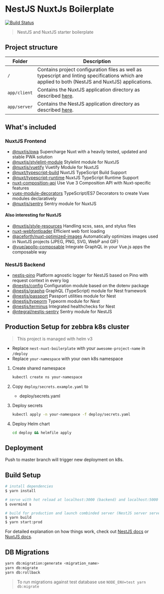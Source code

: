 # NestJS NuxtJs Boilerplate

[![Build Status](https://drone.zebbra.ch/api/badges/zebbra-repos/nestjs-nuxtjs-boilerplate/status.svg)](https://drone.zebbra.ch/zebbra-repos/nestjs-nuxtjs-boilerplate)

> NestJS and NuxtJS starter boilerplate

## Project structure

| Folder       | Description                                                                                                                                       |
| ------------ | ------------------------------------------------------------------------------------------------------------------------------------------------- |
| `/`          | Contains project configuration files as well as typescript and linting specifications which are applied to both (NestJS and NuxtJS) applications. |
| `app/client` | Contains the NuxtJS application directory as described [here](https://nuxtjs.org/guide/directory-structure).                                      |
| `app/server` | Contains the NestJS application directory as described [here](https://docs.nestjs.com/first-steps).                                               |

## What's included

### NuxtJS Frontend

- [@nuxtjs/pwa](https://pwa.nuxtjs.org) Supercharge Nuxt with a heavily tested, updated and stable PWA solution
- [@nuxtjs/stylelint-module](https://github.com/nuxt-community/stylelint-module) Stylelint module for NuxtJS
- [@nuxtjs/vuetify](https://github.com/nuxt-community/vuetify-module) Vuetify Module for NuxtJS
- [@nuxt/typescript-build](https://typescript.nuxtjs.org/guide/setup.html#installation) NuxtJS TypeScript Build Support
- [@nuxt/typescript-runtime](https://typescript.nuxtjs.org/guide/runtime.html#installation) NuxtJS TypeScript Runtime Support
- [nuxt-composition-api](https://composition-api.now.sh/) Use Vue 3 Composition API with Nuxt-specific features
- [vuex-module-decorators](https://github.com/championswimmer/vuex-module-decorators) TypeScript/ES7 Decorators to create Vuex modules declaratively
- [@nuxtjs/sentry](https://github.com/nuxt-community/sentry-module#readme) Sentry module for NuxtJS

#### Also interesting for NuxtJS

- [@nuxtjs/style-resources](https://github.com/nuxt-community/style-resources-module#readme) Handling scss, sass, and stylus files
- [nuxt-webfontloader](https://github.com/Developmint/nuxt-webfontloader#readme) Efficient web font loading
- [@aceforth/nuxt-optimized-images](https://aceforth.com/docs/nuxt-optimized-images/) Automatically optimizes images used in NuxtJS projects (JPEG, PNG, SVG, WebP and GIF)
- [@vue/apollo-composable](https://v4.apollo.vuejs.org/guide-composable/) Integrate GraphQL in your Vue.js apps the composable way

### NestJS Backend

- [nestjs-pino](https://github.com/iamolegga/nestjs-pino) Platform agnostic logger for NestJS based on Pino with request context in every log
- [@nestjs/config](https://github.com/nestjs/config) Configuration module based on the dotenv package
- [@nestjs/graphq](https://github.com/nestjs/graphql) GraphQL (TypeScript) module for Nest framework
- [@nestjs/passport](https://github.com/nestjs/passport) Passport utilities module for Nest
- [@nestjs/typeorm](https://github.com/nestjs/typeorm) Typeorm module for Nest
- [@nestjs/terminus](https://www.npmjs.com/package/@nestjs/terminus) Integrated healthchecks for Nest
- [@ntegral/nestjs-sentry](https://www.npmjs.com/package/@ntegral/nestjs-sentry) Sentry module for NestJS

## Production Setup for zebbra k8s cluster

> This project is managed with helm v3

- Replace `nest-nuxt-boilerplate` with your `awesome-project-name` in `/deploy`
- Replace `your-namespace` with your own k8s namespace

1. Create shared namespace

   ```bash
   kubectl create ns your-namespace
   ```

1. Copy `deploy/secrets.example.yaml` to

   - deploy/secrets.yaml

1. Deploy secrets

   ```bash
   kubectl apply -n your-namespace -f deploy/secrets.yaml
   ```

1. Deploy Helm chart

   ```bash
   cd deploy && helmfile apply
   ```

## Deployment

Push to master branch will trigger new deployment on k8s.

## Build Setup

```bash
# install dependencies
$ yarn install

# serve with hot reload at localhost:3000 (backend) and localhost:5000 (frontend)
$ overmind s

# build for production and launch combinded server (NestJS server serves NuxtJS frontend)
$ yarn build
$ yarn start:prod
```

For detailed explanation on how things work, check out [NestJS docs](https://docs.nestjs.com/) or [NuxtJS docs](https://nuxtjs.org).

## DB Migrations

```bash
yarn db:migration:generate <migration_name>
yarn db:migrate
yarn db:rollback
```

> To run migrations against test database use `NODE_ENV=test yarn db:migrate`
